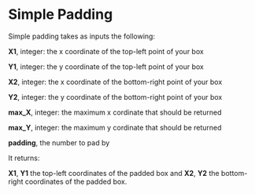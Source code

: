 # Simple Padding

Simple padding takes as inputs the following:

**X1**, integer: the x coordinate of the top-left point of your box

**Y1**, integer: the y coordinate of the top-left point of your box

**X2**, integer: the x coordinate of the bottom-right point of your box

**Y2**, integer: the y coordinate of the bottom-right point of your box

**max_X**, integer: the maximum x cordinate that should be returned

**max_Y**, integer: the maximum y cordinate that should be returned

**padding**, the number to pad by

It returns:

**X1**, **Y1** the top-left coordinates of the padded box and **X2**, **Y2** the bottom-right coordinates of the padded box.